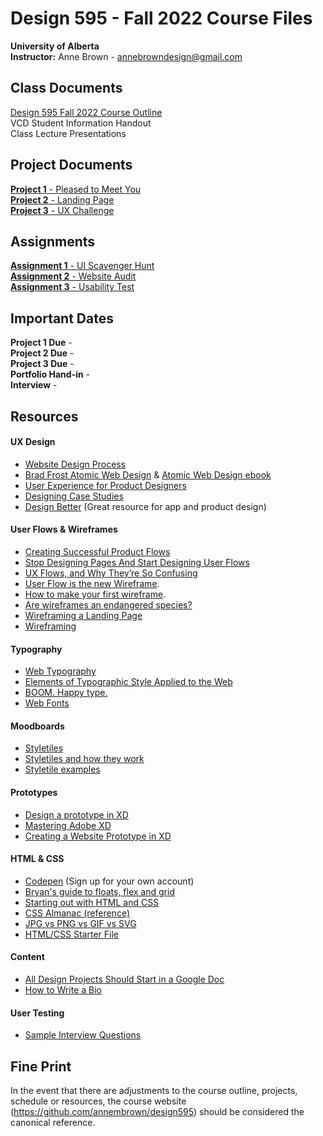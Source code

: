 # Design 595 - Fall 2022 Course Files
**University of Alberta** <br>
**Instructor:** Anne Brown - annebrowndesign@gmail.com

## Class Documents 
[Design 595 Fall 2022 Course Outline](https://github.com/annembrown/design595/blob/main/coure_outline.md) <br>
VCD Student Information Handout <br>
Class Lecture Presentations

## Project Documents 
[**Project 1** - Pleased to Meet You](https://github.com/annembrown/design595/blob/main/project1.md) <br>
[**Project 2** - Landing Page](https://github.com/annembrown/design595/blob/main/project2.md) <br>
[**Project 3** - UX Challenge](https://github.com/annembrown/design595/blob/main/project3.md) <br>

## Assignments 
[**Assignment 1** - UI Scavenger Hunt](https://github.com/annembrown/design595/blob/main/assignment1.md) <br>
[**Assignment 2** - Website Audit](https://github.com/annembrown/design595/blob/main/assignment2.md) <br>
[**Assignment 3** - Usability Test](https://github.com/annembrown/design595/blob/main/assignment3.md) <br>

## Important Dates  
**Project 1 Due** - <br>
**Project 2 Due** - <br>
**Project 3 Due** - <br>
**Portfolio Hand-in** - <br>
**Interview** - <br>

## Resources 
#### UX Design
- [Website Design Process](https://github.com/annembrown/design595/blob/main/website_design_process.md) 
- [Brad Frost Atomic Web Design](https://vimeo.com/179245570) & [Atomic Web Design ebook](https://atomicdesign.bradfrost.com/table-of-contents/) 
- [User Experience for Product Designers](https://medium.com/looks-good-feels-good/user-experience-for-product-designers-e9fa621ce3bc#.dpl1j7p0l) 
- [Designing Case Studies](https://www.smashingmagazine.com/2015/02/designing-case-studies-human-centered-design-process/)
- [Design Better](https://www.designbetter.co/) (Great resource for app and product design) 

#### User Flows & Wireframes
- [Creating Successful Product Flows](https://medium.com/@ryanglasgow/creating-successful-product-flows-c41ffbce49a1#.gwnuwmgkz) 
- [Stop Designing Pages And Start Designing User Flows](https://www.smashingmagazine.com/2012/01/stop-designing-pages-start-designing-flows/)   
- [UX Flows, and Why They’re So Confusing](https://blog.prototypr.io/ux-flows-and-why-theyre-so-confusing-26670b9089d4)
- [User Flow is the new Wireframe](https://uxdesign.cc/when-to-use-user-flows-guide-8b26ca9aa36a).  
- [How to make your first wireframe](https://www.invisionapp.com/inside-design/how-to-wireframe/). 
- [Are wireframes an endangered species?](https://www.kobot.ca/blog/are-wireframes-an-endangered-species/)   
- [Wireframing a Landing Page](https://marketingexperiments.com/conversion-marketing/how-to-wireframe-a-landing-page) 
- [Wireframing](https://www.usability.gov/how-to-and-tools/methods/wireframing.html)   

#### Typography
- [Web Typography](https://css-tricks.com/design-content-typography-first-look-type-nugget/)  
- [Elements of Typographic Style Applied to the Web](http://webtypography.net/toc/)  
- [BOOM. Happy type.](https://www.kobot.ca/blog/boom-happy-type/)   
- [Web Fonts](https://css-tricks.com/understanding-web-fonts-getting/)  

#### Moodboards
- [Styletiles](http://styletil.es/)   
- [Styletiles and how they work](https://alistapart.com/article/style-tiles-and-how-they-work/)  
- [Styletile examples](https://dribbble.com/tags/style_tile)  

#### Prototypes
- [Design a prototype in XD](https://www.youtube.com/watch?v=EJE-H69RZ2A)
- [Mastering Adobe XD](https://www.youtube.com/watch?v=wCxQ-hHnmGc)
- [Creating a Website Prototype in XD](https://www.youtube.com/watch?v=gjNUwegxn1w)

#### HTML & CSS
- [Codepen](https://codepen.io/) (Sign up for your own account)
- [Bryan's guide to floats, flex and grid](https://codepen.io/bryankulba/pen/mdbGoVp) 
- [Starting out with HTML and CSS](https://css-tricks.com/guides/beginner/)  
- [CSS Almanac (reference)](https://css-tricks.com/almanac/)  
- [JPG vs PNG vs GIF vs SVG](https://uxdesign.cc/jpg-vs-png-vs-gif-vs-svg-aefeca89f61)   
- [HTML/CSS Starter File](https://codepen.io/bryankulba/pen/oNvdQbM)  

#### Content
- [All Design Projects Should Start in a Google Doc](https://www.tedgoas.com/blog/design-in-google-docs/)   
- [How to Write a Bio](https://creativecloud.adobe.com/discover/article/how-to-write-a-professional-bio)

#### User Testing
- [Sample Interview Questions](https://github.com/annembrown/design595/blob/main/interview-questions.md) 

## Fine Print 
In the event that there are adjustments to the course outline, projects, schedule or resources, the course website (https://github.com/annembrown/design595) should be considered the canonical reference.
